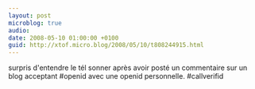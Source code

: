```yaml
---
layout: post
microblog: true
audio: 
date: 2008-05-10 01:00:00 +0100
guid: http://xtof.micro.blog/2008/05/10/t808244915.html
---
```

surpris d'entendre le tél sonner après avoir posté un commentaire sur un blog acceptant #openid avec une openid personnelle. #callverifid
